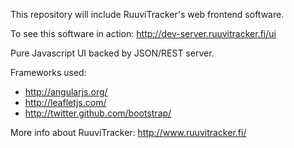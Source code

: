 This repository will include RuuviTracker's web frontend software.

To see this software in action: http://dev-server.ruuvitracker.fi/ui

Pure Javascript UI backed by JSON/REST server.

Frameworks used:
- http://angularjs.org/
- http://leafletjs.com/
- http://twitter.github.com/bootstrap/

More info about RuuviTracker: http://www.ruuvitracker.fi/
